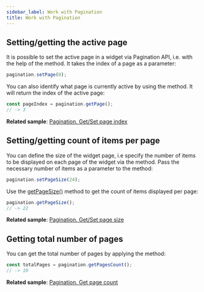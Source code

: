 ```yaml
---
sidebar_label: Work with Pagination
title: Work with Pagination
---          
```



Setting/getting the active page
--------------------------

It is possible to set the active page in a widget via Pagination API, i.e. with the help of the [](pagination/api/pagination_setpage_method.md) method. It takes the index of a page as a parameter:

~~~js
pagination.setPage(0);
~~~

You can also identify what page is currently active by using the [](pagination/api/pagination_getpage_method.md) method. It will return the index of the active page:

~~~js
const pageIndex = pagination.getPage();
// -> 3
~~~

**Related sample**: [Pagination. Get/Set page index](https://snippet.dhtmlx.com/qepjgf7h)

Setting/getting count of items per page
-----------------------------------------

You can define the size of the widget page, i.e specify the number of items to be displayed on each page of the widget via the [](pagination/api/pagination_setpagesize_method.md) method. Pass the necessary number of items as a parameter to the method:

~~~js
pagination.setPageSize(24);
~~~

Use the [getPageSize()](pagination/api/pagination_getpagesize_method.md) method to get the count of items displayed per page:

~~~js
pagination.getPageSize();
// -> 22
~~~

**Related sample**: [Pagination. Get/Set page size](https://snippet.dhtmlx.com/9u3gsyd4)

Getting total number of pages
-------------------------------

You can get the total number of pages by applying the [](pagination/api/pagination_getpagescount_method.md) method:

~~~js
const totalPages = pagination.getPagesCount();
// -> 10
~~~

**Related sample**: [Pagination. Get page count](https://snippet.dhtmlx.com/k5j6acc5)